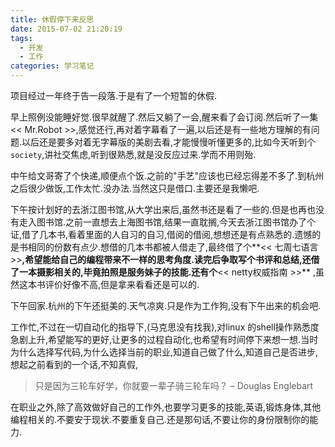 ```yaml
---
title: 休假停下来反思
date: 2015-07-02 21:20:19
tags:
  - 开发
  - 工作
categories: 学习笔记
---
```


项目经过一年终于告一段落.于是有了一个短暂的休假.

早上照例没能睡好觉.很早就醒了.然后又躺了一会,醒来看了会订阅.然后听了一集<< Mr.Robot >>,感觉还行,再对着字幕看了一遍,以后还是有一些地方理解的有问题.以后还是要多对着无字幕版的美剧去看,才能慢慢听懂更多的,比如今天听到个```society```,讲社交焦虑,听到很熟悉,就是没反应过来.学而不用则殆.

中午给文哥寄了个快递,顺便点个饭.之前的"手艺"应该也已经忘得差不多了.到杭州之后很少做饭,工作太忙.没办法.当然这只是借口.主要还是我懒吧.

下午按计划好的去浙江图书馆,从大学出来后,虽然书还是看了一些的.但是也再也没有走入图书馆.之前一直想去上海图书馆,结果一直耽搁,今天去浙江图书馆办了个证,借了几本书,看着里面的人自习的自习,借阅的借阅,想想还是有点熟悉的.遗憾的是书相同的份数有点少.想借的几本书都被人借走了,最终借了个**<< 七周七语言 >>**,希望能给自己的编程带来不一样的思考角度.读完后争取写个书评和总结,还借了一本摄影相关的,毕竟拍照是服务妹子的技能.还有个**<< netty权威指南 >>** ,虽然这本书评价好像不高,但是拿来看看还是可以的.

下午回家.杭州的下午还挺美的.天气凉爽.只是作为工作狗,没有下午出来的机会吧.

工作忙,不过在一切自动化的指导下,(马克思没有找我),对linux 的shell操作熟悉度急剧上升,希望能写的更好,让更多的过程自动化,也希望有时间停下来想一想.当时为什么选择写代码,为什么选择当前的职业,知道自己做了什么,知道自己是否进步,想起之前看到的一个话,不知真假,

>只是因为三轮车好学，你就要一辈子骑三轮车吗？ – Douglas Englebart

在职业之外,除了高效做好自己的工作外,也要学习更多的技能,英语,锻炼身体,其他编程相关的.不要安于现状.不要重复自己.还是那句话,不要让你的身份限制你的能力.
